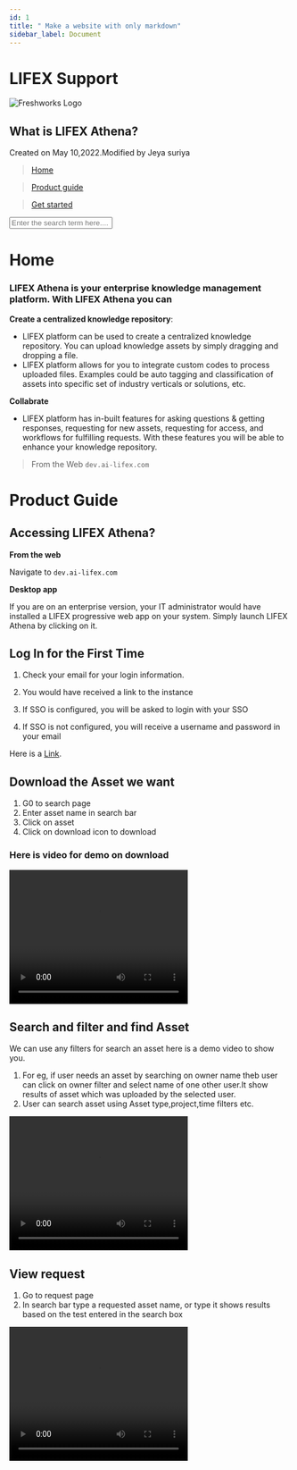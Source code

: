 ```yaml
---
id: 1
title: " Make a website with only markdown"
sidebar_label: Document
---
```



# LIFEX Support </header>
<img data-src="https://s3.ap-south-1.amazonaws.com/ind-cdn.freshdesk.com/data/helpdesk/attachments/production/84004134659/logo/Tm2CVuPlNI3thWUsXCV5KTZYcbIR__myuA.png" loading="lazy" alt="Freshworks Logo" class="d-inline-block align-top me-4 fw-brand-logo ls-is-cached lazyloaded" src="https://s3.ap-south-1.amazonaws.com/ind-cdn.freshdesk.com/data/helpdesk/attachments/production/84004134659/logo/Tm2CVuPlNI3thWUsXCV5KTZYcbIR__myuA.png">

<section class="container-fluid px-0 fw-page-title-wrapper">
    <div class="container">
      <div class="py-24 py-lg-60 mx-0 fw-search-meta-info g-0">
        <div class="fw-icon-holder pe-8">
          <span class="icon-article"></span>
        </div>
        <div class="text-start">
          <h1 class="fw-page-title">What is LIFEX Athena?</h1>
          <p>
   Created on May 10,2022.Modified by Jeya suriya

</p>
        </div>
      </div>
    </div>
  </section>

><a href="/support/home">Home</a>

><a href="/support/solutions/folders/84000256646">Product guide</a>

><a href="/support/home">Get started</a>

<input type="text" class="form-control" id="searchInput" name="term" value="" placeholder="Enter the search term here...." autocomplete="off" aria-label="translation missing: en.portal_translations.banner.search_aria_label">

# Home

### LIFEX Athena is your enterprise knowledge management platform. With LIFEX Athena you can

**Create a centralized knowledge repository**:

+ LIFEX platform can be used to create a centralized knowledge repository. You can upload knowledge assets by simply dragging and dropping a file.
+ LIFEX platform allows for you to integrate custom codes to process uploaded files. Examples could be auto tagging and classification of assets into specific set of industry verticals or solutions, etc.
  
**Collabrate**

+ LIFEX platform has in-built features for asking questions & getting responses, requesting for new assets, requesting for access, and workflows for fulfilling requests. With these features you will be able to enhance your knowledge repository.

>From the Web `dev.ai-lifex.com`

# Product Guide

<space>                                                   <space>

<section class="container-fluid px-0 fw-page-title-wrapper">
    <div class="container">
      <div class="py-24 py-lg-60 mx-0 fw-search-meta-info g-0">
        <div class="fw-icon-holder pe-8">
          <span class="icon-article"></span>
        </div>
        <div class="text-start">
          <h1 class="fw-page-title">Accessing LIFEX Athena?</h1>
          <p>

**From the web**

Navigate to `dev.ai-lifex.com`

**Desktop app**

If you are on an enterprise version, your IT administrator would have installed a LIFEX progressive web app on your system. Simply launch LIFEX Athena by clicking on it.

<h1 class="fw-page-title">Log In for the First Time</h1>

1. Check your email for your login information.

2. You would have received a link to the instance

3. If SSO is configured, you will be asked to login with your SSO

4. If SSO is not configured, you will receive a username and password in your email

Here is a [Link](https://dev.ai-lifex.cloud "https://dev.ai-lifex.cloud").

## Download the Asset we want

1. G0 to search page
2. Enter asset name in search bar
3. Click on asset
4. Click on download icon to download

### Here is video for demo on download

<video  width="320" height="240" controls><source src="https://dev.ai-lifex.com/view_download.6c14f89a.mp4" loop="" autoplay="">

## Search and filter and find Asset

We can use any filters for search an asset here is a demo video to show you.

1. For eg, if user needs an asset by searching on owner name theb user can click on owner filter and  select name of one other user.It show results of asset which was uploaded by the selected user.
2. User can search asset using Asset type,project,time filters etc.

 <video width="320" height="240" controls><source src="https://dev.ai-lifex.com/search.47528a6f.mp4" loop="" autoplay>

## View request

 1. Go to request page
 2. In search bar type a requested asset name, or type it shows results based on the test entered in the search box

 <video width="320" height="240" controls><source src="https://dev.ai-lifex.com/requests.baa87d69.mp4" loop="" autoplay>V
